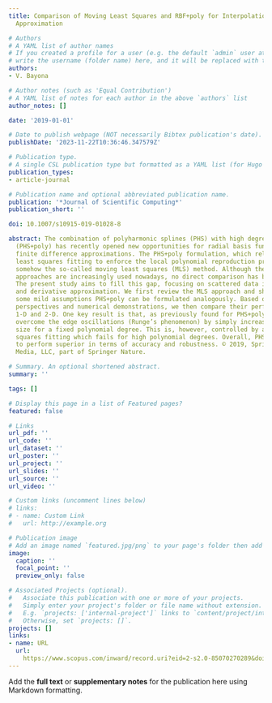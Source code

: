 ```yaml
---
title: Comparison of Moving Least Squares and RBF+poly for Interpolation and Derivative
  Approximation

# Authors
# A YAML list of author names
# If you created a profile for a user (e.g. the default `admin` user at `content/authors/admin/`), 
# write the username (folder name) here, and it will be replaced with their full name and linked to their profile.
authors:
- V. Bayona

# Author notes (such as 'Equal Contribution')
# A YAML list of notes for each author in the above `authors` list
author_notes: []

date: '2019-01-01'

# Date to publish webpage (NOT necessarily Bibtex publication's date).
publishDate: '2023-11-22T10:36:46.347579Z'

# Publication type.
# A single CSL publication type but formatted as a YAML list (for Hugo requirements).
publication_types:
- article-journal

# Publication name and optional abbreviated publication name.
publication: '*Journal of Scientific Computing*'
publication_short: ''

doi: 10.1007/s10915-019-01028-8

abstract: The combination of polyharmonic splines (PHS) with high degree polynomials
  (PHS+poly) has recently opened new opportunities for radial basis function generated
  finite difference approximations. The PHS+poly formulation, which relies on a polynomial
  least squares fitting to enforce the local polynomial reproduction property, resembles
  somehow the so-called moving least squares (MLS) method. Although these two meshfree
  approaches are increasingly used nowadays, no direct comparison has been done yet.
  The present study aims to fill this gap, focusing on scattered data interpolation
  and derivative approximation. We first review the MLS approach and show that under
  some mild assumptions PHS+poly can be formulated analogously. Based on heuristic
  perspectives and numerical demonstrations, we then compare their performances in
  1-D and 2-D. One key result is that, as previously found for PHS+poly, MLS can also
  overcome the edge oscillations (Runge’s phenomenon) by simply increasing the stencil
  size for a fixed polynomial degree. This is, however, controlled by a weighted least
  squares fitting which fails for high polynomial degrees. Overall, PHS+poly is found
  to perform superior in terms of accuracy and robustness. © 2019, Springer Science+Business
  Media, LLC, part of Springer Nature.

# Summary. An optional shortened abstract.
summary: ''

tags: []

# Display this page in a list of Featured pages?
featured: false

# Links
url_pdf: ''
url_code: ''
url_dataset: ''
url_poster: ''
url_project: ''
url_slides: ''
url_source: ''
url_video: ''

# Custom links (uncomment lines below)
# links:
# - name: Custom Link
#   url: http://example.org

# Publication image
# Add an image named `featured.jpg/png` to your page's folder then add a caption below.
image:
  caption: ''
  focal_point: ''
  preview_only: false

# Associated Projects (optional).
#   Associate this publication with one or more of your projects.
#   Simply enter your project's folder or file name without extension.
#   E.g. `projects: ['internal-project']` links to `content/project/internal-project/index.md`.
#   Otherwise, set `projects: []`.
projects: []
links:
- name: URL
  url: 
    https://www.scopus.com/inward/record.uri?eid=2-s2.0-85070270289&doi=10.1007%2fs10915-019-01028-8&partnerID=40&md5=3d1fc337f26385e86d208ff81891c3fe
---
```


Add the **full text** or **supplementary notes** for the publication here using Markdown formatting.
